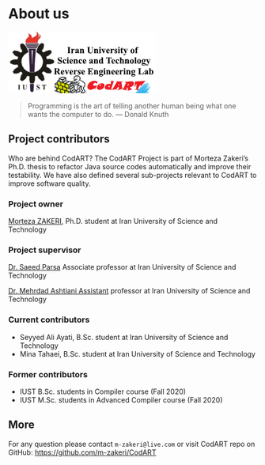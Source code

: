 # About us

![](./figs/logo.png)


> Programming is the art of telling another human being what one wants the computer to do.
— Donald Knuth



## Project contributors

Who are behind CodART?
The CodART Project is part of Morteza Zakeri’s Ph.D. thesis to refactor Java source codes automatically and improve their testability. 
We have also defined several sub-projects relevant to CodART to improve software quality. 

### Project owner
[Morteza ZAKERI](https://m-zakeri.github.io), Ph.D. student at Iran University of Science and Technology 

### Project supervisor

[Dr. Saeed Parsa](http://parsa.iust.ac.ir) Associate professor at Iran University of Science and Technology

[Dr. Mehrdad Ashtiani Assistant](http://webpages.iust.ac.ir/m_ashtiani/) professor at Iran University of Science and Technology

### Current contributors

* Seyyed Ali Ayati, B.Sc. student at Iran University of Science and Technology 
* Mina Tahaei, B.Sc. student at Iran University of Science and Technology 


### Former contributors

* IUST B.Sc. students in Compiler course (Fall 2020)
* IUST M.Sc. students in Advanced Compiler course (Fall 2020)




## More 

For any question please contact `m-zakeri@live.com`
or visit CodART repo on GitHub:
https://github.com/m-zakeri/CodART
